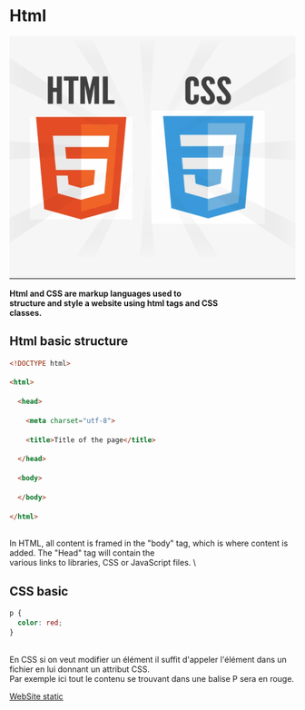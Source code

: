 # Html <Badge type="tip" text="html and CSS" />
![html et CSS](../images/htmletcss.png)


**Html and CSS are markup languages used to \
structure and style a website using html tags and CSS\
classes.**


## Html basic structure <Badge type="tip" text="" />

```html
<!DOCTYPE html>

<html>

  <head>

    <meta charset="utf-8">

    <title>Title of the page</title>

  </head>

  <body>

  </body>

</html>

```
\
In HTML, all content is framed in the "body" tag, which is where content is added. The "Head" tag will contain the \
various links to libraries, CSS or JavaScript files.
\

## CSS basic 

```CSS
p {
  color: red;
}
```
\
En CSS si on veut modifier un élément il suffit d'appeler l'élément dans un fichier en lui donnant un attribut CSS. \
Par exemple ici tout le contenu se trouvant dans une balise P sera en rouge.




[WebSite static](../projects/html-WebSite-Static.md)
